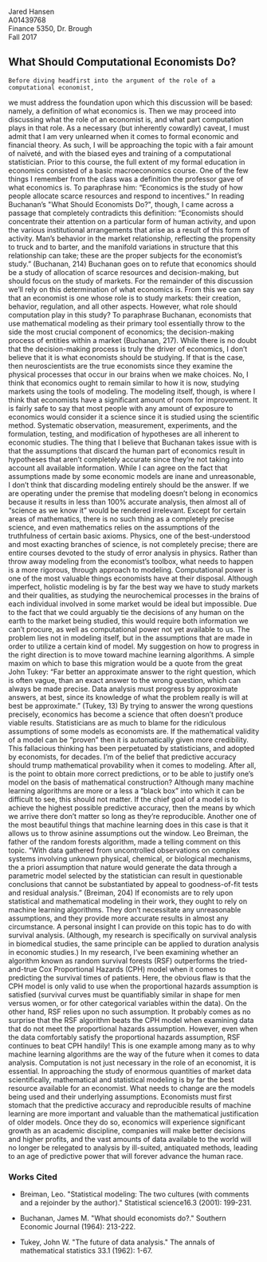 Jared Hansen <br>
A01439768 <br>
Finance 5350, Dr. Brough <br>
Fall 2017 <br>

## What Should Computational Economists Do?

	Before diving headfirst into the argument of the role of a computational economist,
we must address the foundation upon which this discussion will be based: namely, a definition
of what economics is. Then we may proceed into discussing what the role of an economist is,
and what part computation plays in that role.
	As a necessary (but inherently cowardly) caveat, I must admit that I am very unlearned
when it comes to formal economic and financial theory. As such, I will be approaching the topic
with a fair amount of naïveté, and with the biased eyes and training of a computational
statistician. Prior to this course, the full extent of my formal education in economics consisted
of a basic macroeconomics course. One of the few things I remember from the class was a definition
the professor gave of what economics is. To paraphrase him: “Economics is the study of how people
allocate scarce resources and respond to incentives.” In reading Buchanan’s "What Should Economists
Do?", though, I came across a passage that completely contradicts this definition: “Economists
should concentrate their attention on a particular form of human activity, and upon the various
institutional arrangements that arise as a result of this form of activity. Man’s behavior in the
market relationship, reflecting the propensity to truck and to barter, and the manifold variations
in structure that this relationship can take; these are the proper subjects for the economist’s
study.” (Buchanan, 214)  Buchanan goes on to refute that economics should be a study of allocation
of scarce resources and decision-making, but should focus on the study of markets.
	 For the remainder of this discussion we’ll rely on this determination of what economics is.
From this we can say that an economist is one whose role is to study markets: their creation,
behavior, regulation, and all other aspects. However, what role should computation play in this study?
To paraphrase Buchanan, economists that use mathematical modeling as their primary tool essentially
throw to the side the most crucial component of economics; the decision-making process of entities
within a market (Buchanan, 217). While there is no doubt that the decision-making process is truly the
driver of economics, I don’t believe that it is what economists should be studying. If that is the
case, then neuroscientists are the true economists since they examine the physical processes that
occur in our brains when we make choices. No, I think that economics ought to remain similar to how it
is now, studying markets using the tools of modeling. The modeling itself, though, is where I think that
economists have a significant amount of room for improvement. 
	It is fairly safe to say that most people with any amount of exposure to economics would consider
it a science since it is studied using the scientific method. Systematic observation, measurement,
experiments, and the formulation, testing, and modification of hypotheses are all inherent to economic
studies. The thing that I believe that Buchanan takes issue with is that the assumptions that discard the
human part of economics result in hypotheses that aren’t completely accurate since they’re not taking into
account all available information. While I can agree on the fact that assumptions made by some economic
models are inane and unreasonable, I don’t think that discarding modeling entirely should be the answer.
If we are operating under the premise that modeling doesn’t belong in economics because it results in less
than 100% accurate analysis, then almost all of “science as we know it” would be rendered irrelevant.
Except for certain areas of mathematics, there is no such thing as a completely precise science, and even
mathematics relies on the assumptions of the truthfulness of certain basic axioms. Physics, one of the
best-understood and most exacting branches of science, is not completely precise; there are entire courses
devoted to the study of error analysis in physics. Rather than throw away modeling from the economist’s
toolbox, what needs to happen is a more rigorous, through approach to modeling. Computational power is one
of the most valuable things economists have at their disposal. Although imperfect, holistic modeling is by
far the best way we have to study markets and their qualities, as studying the neurochemical processes in
the brains of each individual involved in some market would be ideal but impossible. Due to the fact that
we could arguably tie the decisions of any human on the earth to the market being studied, this would
require both information we can’t procure, as well as computational power not yet available to us. The
problem lies not in modeling itself, but in the assumptions that are made in order to utilize a certain kind
of model.
	My suggestion on how to progress in the right direction is to move toward machine learning algorithms.
A simple maxim on which to base this migration would be a quote from the great John Tukey: “Far better an
approximate answer to the right question, which is often vague, than an exact answer to the wrong question,
which can always be made precise. Data analysis must progress by approximate answers, at best, since its
knowledge of what the problem really is will at best be approximate.” (Tukey, 13)  By trying to answer the
wrong questions precisely, economics has become a science that often doesn’t produce viable results.
Statisticians are as much to blame for the ridiculous assumptions of some models as economists are. If the
mathematical validity of a model can be “proven” then it is automatically given more credibility. This
fallacious thinking has been perpetuated by statisticians, and adopted by economists, for decades. I’m of the
belief that predictive accuracy should trump mathematical provability when it comes to modeling. After all,
is the point to obtain more correct predictions, or to be able to justify one’s model on the basis of
mathematical construction? Although many machine learning algorithms are more or a less a “black box” into
which it can be difficult to see, this should not matter. If the chief goal of a model is to achieve the
highest possible predictive accuracy, then the means by which we arrive there don’t matter so long as they’re
reproducible. 
	Another one of the most beautiful things that machine learning does in this case is that it allows us
to throw asinine assumptions out the window. Leo Breiman, the father of the random forests algorithm, made a
telling comment on this topic. “With data gathered from uncontrolled observations on complex systems involving
unknown physical, chemical, or biological mechanisms, the a priori assumption that nature would generate the
data through a parametric model selected by the statistician can result in questionable conclusions that cannot
be substantiated by appeal to goodness-of-fit tests and residual analysis.” (Breiman, 204)  If economists are
to rely upon statistical and mathematical modeling in their work, they ought to rely on machine learning
algorithms. They don’t necessitate any unreasonable assumptions, and they provide more accurate results in
almost any circumstance.
	A personal insight I can provide on this topic has to do with survival analysis. (Although, my research
is specifically on survival analysis in biomedical studies, the same principle can be applied to duration
analysis in economic studies.) In my research, I’ve been examining whether an algorithm known as random survival
forests (RSF) outperforms the tried-and-true Cox Proportional Hazards (CPH) model when it comes to predicting
the survival times of patients. Here, the obvious flaw is that the CPH model is only valid to use when the
proportional hazards assumption is satisfied (survival curves must be quantifiably similar in shape for men
versus women, or for other categorical variables within the data). On the other hand, RSF relies upon no such
assumption. It probably comes as no surprise that the RSF algorithm beats the CPH model when examining data that
do not meet the proportional hazards assumption. However, even when the data comfortably satisfy the proportional
hazards assumption, RSF continues to beat CPH handily! This is one example among many as to why machine learning
algorithms are the way of the future when it comes to data analysis.
	Computation is not just necessary in the role of an economist, it is essential. In approaching the study
of enormous quantities of market data scientifically, mathematical and statistical modeling is by far the best
resource available for an economist. What needs to change are the models being used and their underlying
assumptions. Economists must first stomach that the predictive accuracy and reproducible results of machine
learning are more important and valuable than the mathematical justification of older models. Once they do so,
economics will experience significant growth as an academic discipline, companies will make better decisions and
higher profits, and the vast amounts of data available to the world will no longer be relegated to analysis by
ill-suited, antiquated methods, leading to an age of predictive power that will forever advance the human race.







### Works Cited


- Breiman, Leo. "Statistical modeling: The two cultures (with comments and a rejoinder by the author)."
	Statistical science16.3 (2001): 199-231.

- Buchanan, James M. "What should economists do?." Southern Economic Journal (1964): 213-222.

- Tukey, John W. "The future of data analysis." The annals of mathematical statistics 33.1 (1962): 1-67.
